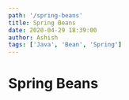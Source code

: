 ```yaml
---
path: '/spring-beans'
title: Spring Beans
date: 2020-04-29 18:39:00
author: Ashish
tags: ['Java', 'Bean', 'Spring']
---
```


# Spring Beans